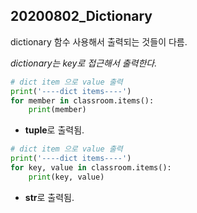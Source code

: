 ## 20200802_Dictionary

dictionary 함수 사용해서 출력되는 것들이 다름.

*dictionary는  key로 접근해서 출력한다.*

```python
# dict item 으로 value 출력
print('----dict items----')
for member in classroom.items():
    print(member)
```

* **tuple**로 출력됨.

```python
# dict item 으로 value 출력
print('----dict items----')
for key, value in classroom.items():
    print(key, value)
```

*  **str**로 출력됨.

